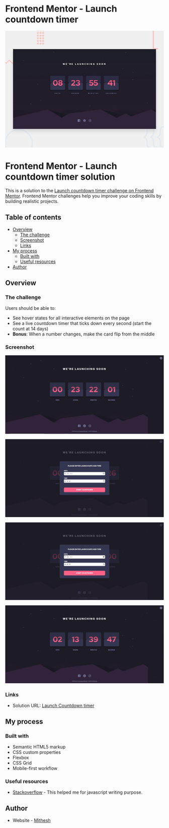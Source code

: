 # Frontend Mentor - Launch countdown timer

![Design preview for the Launch countdown timer coding challenge](./design/desktop-preview.jpg)

# Frontend Mentor - Launch countdown timer solution

This is a solution to the [Launch countdown timer challenge on Frontend Mentor](https://www.frontendmentor.io/challenges/launch-countdown-timer-N0XkGfyz-). Frontend Mentor challenges help you improve your coding skills by building realistic projects. 

## Table of contents

- [Overview](#overview)
  - [The challenge](#the-challenge)
  - [Screenshot](#screenshot)
  - [Links](#links)
- [My process](#my-process)
  - [Built with](#built-with)
  - [Useful resources](#useful-resources)
- [Author](#author)


## Overview

### The challenge

Users should be able to:

- See hover states for all interactive elements on the page
- See a live countdown timer that ticks down every second (start the count at 14 days)
- **Bonus**: When a number changes, make the card flip from the middle

### Screenshot

![screenshots](https://github.com/Mithesh14/Launch-countdown-timer-main/blob/main/images/screenshots/image1.jpg)

![screenshots](https://github.com/Mithesh14/Launch-countdown-timer-main/blob/main/images/screenshots/image2.jpg)

![screenshots](https://github.com/Mithesh14/Launch-countdown-timer-main/blob/main/images/screenshots/image3.jpg)

![screenshots](https://github.com/Mithesh14/Launch-countdown-timer-main/blob/main/images/screenshots/image4.jpg)


### Links

- Solution URL: <a href="https://mithesh14.github.io/Launch-countdown-timer-main/">Launch Countdown timer</a>

## My process

### Built with

- Semantic HTML5 markup
- CSS custom properties
- Flexbox
- CSS Grid
- Mobile-first workflow


### Useful resources

- [Stackoverflow](https://stackoverflow.com/) - This helped me for javascript writing purpose.


## Author

- Website - [Mithesh](https://mithesh14.netlify.app/)




